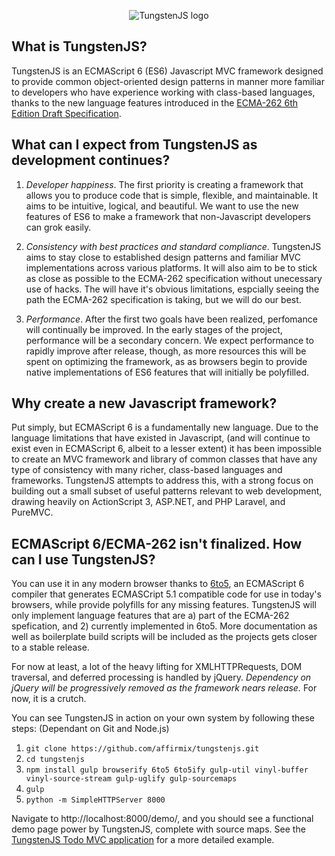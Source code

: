 <p align="center">
  <img src="https://github.com/affirmix/tungstenjs/blob/master/tungstenjs-logo.png?raw=true" alt="TungstenJS logo"/>
</p>

## What is TungstenJS?

TungstenJS is an ECMAScript 6 (ES6) Javascript MVC framework designed to provide common object-oriented design patterns in manner more familiar to developers who have experience working with class-based languages, thanks to the new language features introduced in the [ECMA-262 6th Edition Draft Specification](http://people.mozilla.org/~jorendorff/es6-draft.html).

## What can I expect from TungstenJS as development continues?

1. *Developer happiness*. The first priority is creating a framework that allows you to produce code that is simple, flexible, and maintainable. It aims to be intuitive, logical, and beautiful. We want to use the new features of ES6 to make a framework that non-Javascript developers can grok easily.

2. *Consistency with best practices and standard compliance*. TungstenJS aims to stay close to established design patterns and familiar MVC implementations across various platforms. It will also aim to be to stick as close as possible to the ECMA-262 specification without unecessary use of hacks. The will have it's obvious limitations, espcially seeing the path the ECMA-262 specification is taking, but we will do our best.

3. *Performance*. After the first two goals have been realized, perfomance will continually be improved. In the early stages of the project, performance will be a secondary concern. We expect performance to rapidly improve after release, though, as more resources this will be spent on optimizing the framework, as as browsers begin to provide native implementations of ES6 features that will initially be polyfilled.

## Why create a new Javascript framework?

Put simply, but ECMAScript 6 is a fundamentally new language. Due to the language limitations that have existed in Javascript, (and will continue to exist even in ECMAScript 6, albeit to a lesser extent) it has been impossible to create an MVC framework and library of common classes that have any type of consistency with many richer, class-based languages and frameworks. TungstenJS attempts to address this, with a strong focus on building out a small subset of useful patterns relevant to web development, drawing heavily on ActionScript 3, ASP.NET, and PHP Laravel, and PureMVC.

## ECMAScript 6/ECMA-262 isn't finalized. How can I use TungstenJS?

You can use it in any modern browser thanks to [6to5](https://6to5.org/), an ECMAScript 6 compiler that generates ECMASCript 5.1 compatible code for use in today's browsers, while provide polyfills for any missing features. TungstenJS will only implement language features that are a) part of the ECMA-262 spefication, and 2) currently implemented in 6to5. More documentation as well as boilerplate build scripts will be included as the projects gets closer to a stable release.

For now at least, a lot of the heavy lifting for XMLHTTPRequests, DOM traversal, and deferred processing is handled by jQuery. *Dependency on jQuery will be progressively removed as the framework nears release.* For now, it is a crutch.

You can see TungstenJS in action on your own system by following these steps: (Dependant on Git and Node.js)

1. `git clone https://github.com/affirmix/tungstenjs.git`
2. `cd tungstenjs`
3. `npm install gulp browserify 6to5 6to5ify gulp-util vinyl-buffer vinyl-source-stream gulp-uglify gulp-sourcemaps`
4. `gulp`
5. `python -m SimpleHTTPServer 8000`

Navigate to http://localhost:8000/demo/, and you should see a functional demo page power by TungstenJS, complete with source maps. See the [TungstenJS Todo MVC application](https://github.com/affirmix/tungstenjs-todomvc) for a more detailed example.
